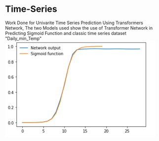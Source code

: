 # Time-Series
Work Done for Univarite Time Series Prediction Using Transformers Network,
The two Models used show the use of Transformer Network in Predicting Sigmoid Function and classic time series dataset "Daily_min_Temp"
![alt text](https://github.com/manamalani10/Time-Series/blob/main/Image/sigmoid.PNG)

